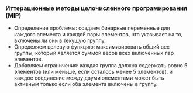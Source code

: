 ### Иттерационные методы целочисленного програмирования (MIP)

* Определение проблемы: создаем бинарные переменные для каждого элемента и каждой пары элементов, что указывает на то, включены ли они в текущую группу.
* Определяем целевую функцию: максимизировать общий вес группы, который является суммой весов всех включенных пар элементов.
* Добавляем ограничения: каждая группа должна содержать ровно 5 элементов (или меньше, если осталось менее 5 элементов), и каждое соединение между двуми элементами может быть активным только если оба элемента включены в группу.